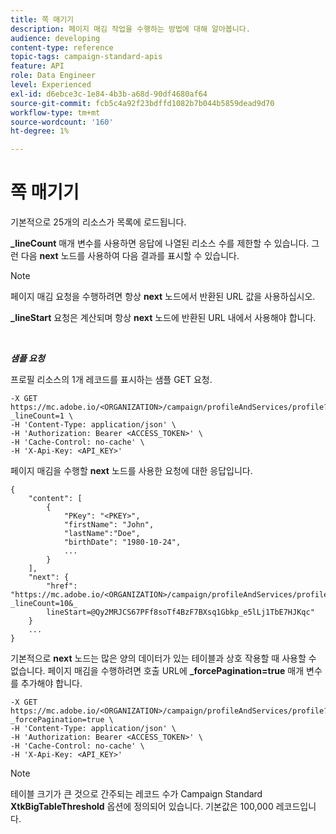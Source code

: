 ```yaml
---
title: 쪽 매기기
description: 페이지 매김 작업을 수행하는 방법에 대해 알아봅니다.
audience: developing
content-type: reference
topic-tags: campaign-standard-apis
feature: API
role: Data Engineer
level: Experienced
exl-id: d6ebce3c-1e84-4b3b-a68d-90df4680af64
source-git-commit: fcb5c4a92f23bdffd1082b7b044b5859dead9d70
workflow-type: tm+mt
source-wordcount: '160'
ht-degree: 1%

---
```


# 쪽 매기기

기본적으로 25개의 리소스가 목록에 로드됩니다.

**_lineCount** 매개 변수를 사용하면 응답에 나열된 리소스 수를 제한할 수 있습니다.  그런 다음 **next** 노드를 사용하여 다음 결과를 표시할 수 있습니다.

>[!NOTE]
>
>페이지 매김 요청을 수행하려면 항상 **next** 노드에서 반환된 URL 값을 사용하십시오.
>
>**_lineStart** 요청은 계산되며 항상 **next** 노드에 반환된 URL 내에서 사용해야 합니다.

<br/>

***샘플 요청***

프로필 리소스의 1개 레코드를 표시하는 샘플 GET 요청.

```
-X GET https://mc.adobe.io/<ORGANIZATION>/campaign/profileAndServices/profile?_lineCount=1 \
-H 'Content-Type: application/json' \
-H 'Authorization: Bearer <ACCESS_TOKEN>' \
-H 'Cache-Control: no-cache' \
-H 'X-Api-Key: <API_KEY>'
```

페이지 매김을 수행할 **next** 노드를 사용한 요청에 대한 응답입니다.

```
{
    "content": [
        {
            "PKey": "<PKEY>",
            "firstName": "John",
            "lastName":"Doe",
            "birthDate": "1980-10-24",
            ...
        }
    ],
    "next": {
        "href": "https://mc.adobe.io/<ORGANIZATION>/campaign/profileAndServices/profile/email?_lineCount=10&_
        lineStart=@Qy2MRJCS67PFf8soTf4BzF7BXsq1Gbkp_e5lLj1TbE7HJKqc"
    }
    ...
}
```

기본적으로 **next** 노드는 많은 양의 데이터가 있는 테이블과 상호 작용할 때 사용할 수 없습니다. 페이지 매김을 수행하려면 호출 URL에 **_forcePagination=true** 매개 변수를 추가해야 합니다.

```
-X GET https://mc.adobe.io/<ORGANIZATION>/campaign/profileAndServices/profile?_forcePagination=true \
-H 'Content-Type: application/json' \
-H 'Authorization: Bearer <ACCESS_TOKEN>' \
-H 'Cache-Control: no-cache' \
-H 'X-Api-Key: <API_KEY>'
```

>[!NOTE]
>
>테이블 크기가 큰 것으로 간주되는 레코드 수가 Campaign Standard **XtkBigTableThreshold** 옵션에 정의되어 있습니다. 기본값은 100,000 레코드입니다.
